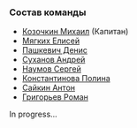 ### Состав команды
* [Козочкин Михаил](https://github.com/postlog) (Капитан)
* [Мягких Елисей](https://github.com/EliseySoft)
* [Пашкевич Денис](https://github.com/alien-agent)
* [Суханов Андрей](https://github.com/Pug-coder)
* [Наумов Сергей](https://github.com/pear2jam)
* [Константинова Полина](https://github.com/pollykon)
* [Сайкин Антон](https://github.com/Kekega)
* [Григорьев Роман](https://github.com/PROCENTX123)


In progress... 
